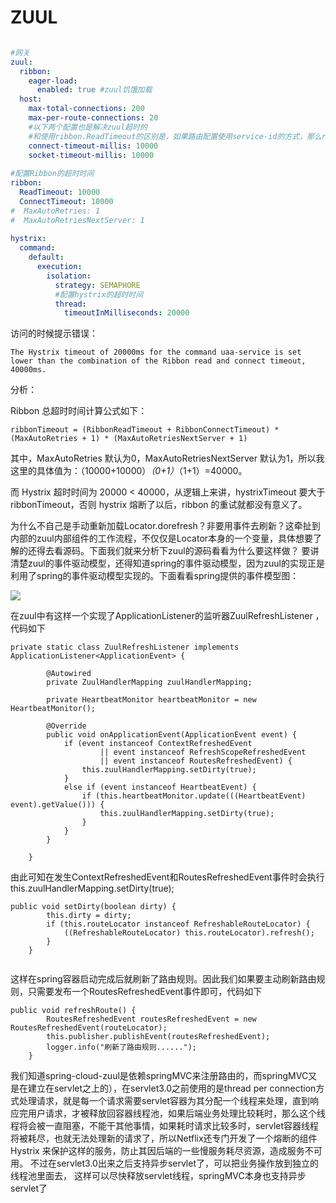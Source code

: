 # ZUUL

```yaml

#网关
zuul:
  ribbon:
    eager-load:
      enabled: true #zuul饥饿加载
  host:
    max-total-connections: 200
    max-per-route-connections: 20
    #以下两个配置也是解决zuul超时的
    #和使用ribbon.ReadTimeout的区别是，如果路由配置使用service-id的方式，那么ribbon.ReadTimeout生效，如果使用url的方式，此配置生效
    connect-timeout-millis: 10000
    socket-timeout-millis: 10000
 
#配置Ribbon的超时时间
ribbon:
  ReadTimeout: 10000
  ConnectTimeout: 10000
#  MaxAutoRetries: 1
#  MaxAutoRetriesNextServer: 1
 
hystrix:
  command:
    default:
      execution:
        isolation:
          strategy: SEMAPHORE
          #配置hystrix的超时时间
          thread:
            timeoutInMilliseconds: 20000
```
访问的时候提示错误：

```text
The Hystrix timeout of 20000ms for the command uaa-service is set lower than the combination of the Ribbon read and connect timeout, 40000ms.
```

分析：

Ribbon 总超时时间计算公式如下：

```text
ribbonTimeout = (RibbonReadTimeout + RibbonConnectTimeout) * (MaxAutoRetries + 1) * (MaxAutoRetriesNextServer + 1)
```

其中，MaxAutoRetries 默认为0，MaxAutoRetriesNextServer 默认为1，所以我这里的具体值为：（10000+10000）*（0+1）*（1+1）=40000。

而 Hystrix 超时时间为 20000 < 40000，从逻辑上来讲，hystrixTimeout 要大于 ribbonTimeout，否则 hystrix 熔断了以后，ribbon 的重试就都没有意义了。


为什么不自己是手动重新加载Locator.dorefresh？非要用事件去刷新？这牵扯到内部的zuul内部组件的工作流程，不仅仅是Locator本身的一个变量，具体想要了解的还得去看源码。下面我们就来分析下zuul的源码看看为什么要这样做？
要讲清楚zuul的事件驱动模型，还得知道spring的事件驱动模型，因为zuul的实现正是利用了spring的事件驱动模型实现的。下面看看spring提供的事件模型图：

![](../image/c12/zuul-1.png)

在zuul中有这样一个实现了ApplicationListener的监听器ZuulRefreshListener ，代码如下

```
private static class ZuulRefreshListener implements ApplicationListener<ApplicationEvent> {

        @Autowired
        private ZuulHandlerMapping zuulHandlerMapping;

        private HeartbeatMonitor heartbeatMonitor = new HeartbeatMonitor();

        @Override
        public void onApplicationEvent(ApplicationEvent event) {
            if (event instanceof ContextRefreshedEvent
                    || event instanceof RefreshScopeRefreshedEvent
                    || event instanceof RoutesRefreshedEvent) {
                this.zuulHandlerMapping.setDirty(true);
            }
            else if (event instanceof HeartbeatEvent) {
                if (this.heartbeatMonitor.update(((HeartbeatEvent) event).getValue())) {
                    this.zuulHandlerMapping.setDirty(true);
                }
            }
        }

    }
```

由此可知在发生ContextRefreshedEvent和RoutesRefreshedEvent事件时会执行this.zuulHandlerMapping.setDirty(true);

```
public void setDirty(boolean dirty) {
        this.dirty = dirty;
        if (this.routeLocator instanceof RefreshableRouteLocator) {
            ((RefreshableRouteLocator) this.routeLocator).refresh();
        }
    }


```

这样在spring容器启动完成后就刷新了路由规则。因此我们如果要主动刷新路由规则，只需要发布一个RoutesRefreshedEvent事件即可，代码如下

```
public void refreshRoute() {
        RoutesRefreshedEvent routesRefreshedEvent = new RoutesRefreshedEvent(routeLocator);
        this.publisher.publishEvent(routesRefreshedEvent);
        logger.info("刷新了路由规则......");
    }
```


我们知道spring-cloud-zuul是依赖springMVC来注册路由的，而springMVC又是在建立在servlet之上的），在servlet3.0之前使用的是thread per connection方式处理请求，就是每一个请求需要servlet容器为其分配一个线程来处理，直到响应完用户请求，才被释放回容器线程池，如果后端业务处理比较耗时，那么这个线程将会被一直阻塞，不能干其他事情，如果耗时请求比较多时，servlet容器线程将被耗尽，也就无法处理新的请求了，所以Netflix还专门开发了一个熔断的组件Hystrix 来保护这样的服务，防止其因后端的一些慢服务耗尽资源，造成服务不可用。
不过在servlet3.0出来之后支持异步servlet了，可以把业务操作放到独立的线程池里面去，
这样可以尽快释放servlet线程，springMVC本身也支持异步servlet了

